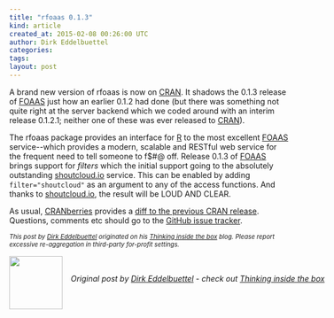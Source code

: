 ```yaml
---
title: "rfoaas 0.1.3"
kind: article
created_at: 2015-02-08 00:26:00 UTC
author: Dirk Eddelbuettel
categories: 
tags: 
layout: post
---
```

<p>A brand new version of rfoaas is now on <a href="http://cran.r-project.org">CRAN</a>. It shadows the 0.1.3 release of <a href="http://www.foaas.com">FOAAS</a> just how an earlier 0.1.2 had done (but there was something not quite right at the server backend which we coded around with an interim release 0.1.2.1; neither one of these was ever released to <a href="http://cran.r-project.org">CRAN</a>).</p>
<p>The rfoaas package provides an interface for <a href="http://www.r-project.org">R</a> to the most excellent <a href="http://www.foaas.com">FOAAS</a> service--which provides a modern, scalable and RESTful web service for the frequent need to tell someone to f$#@ off. Release 0.1.3 of <a href="http://www.foaas.com">FOAAS</a> brings support for <em>filters</em> which the initial support going to the absolutely outstanding <a href="http://shoutcloud.io">shoutcloud.io</a> service. This can be enabled by adding <code>filter=&quot;shoutcloud&quot;</code> as an argument to any of the access functions. And thanks to <a href="http://shoutcloud.io">shoutcloud.io</a>, the result will be LOUD AND CLEAR.</p>
<p>As usual, <a href="http://dirk.eddelbuettel.com/cranberries/">CRANberries</a> provides a <a href="http://dirk.eddelbuettel.com/cranberries/2015/02/07#rfoaas_0.1.3">diff to the previous CRAN release</a>. Questions, comments etc should go to the <a href="https://github.com/eddelbuettel/rfoaas/issues">GitHub issue tracker</a>.</p>
<p style="font-size:80%; font-style:italic;">
This post by <a href="http://dirk.eddelbuettel.com">Dirk Eddelbuettel</a> originated on his <a href="http://dirk.eddelbuettel.com/blog/">Thinking inside the box</a> blog. Please report excessive re-aggregation in third-party for-profit settings.
<p><div class="author">
  <img src="" style="width: 96px; height: 96;">
  <span style="position: absolute; padding: 32px 15px;">
    <i>Original post by <a href="http://twitter.com/">Dirk Eddelbuettel</a> - check out <a href="http://dirk.eddelbuettel.com/blog">Thinking inside the box   </a></i>
  </span>
</div>
